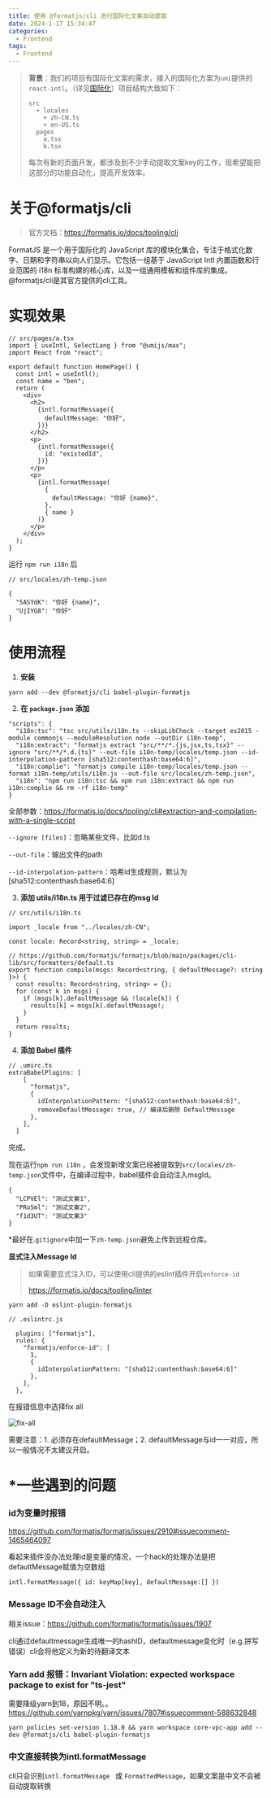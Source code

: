 ```yaml
---
title: 使用 @formatjs/cli 进行国际化文案自动提取
date: 2024-1-17 15:34:47
categories: 
  - Frontend
tags:
  - Frontend
---
```


> **背景**：我们的项目有国际化文案的需求，接入的国际化方案为`umi`提供的`react-intl`。（详见[国际化](https://umijs.org/docs/max/i18n)）项目结构大致如下：
>
> ```
> src
>   + locales
>     + zh-CN.ts
>     + en-US.ts
>   pages
>     a.tsx
>     b.tsx
> ```
>
> 每次有新的页面开发，都涉及到不少手动提取文案key的工作，现希望能把这部分的功能自动化，提高开发效率。

# 关于@formatjs/cli

> 官方文档：https://formatjs.io/docs/tooling/cli

FormatJS 是一个用于国际化的 JavaScript 库的模块化集合，专注于格式化数字、日期和字符串以向人们显示。它包括一组基于 JavaScript Intl 内置函数和行业范围的 i18n 标准构建的核心库，以及一组通用模板和组件库的集成。@formatjs/cli是其官方提供的cli工具。

# 实现效果

```
// src/pages/a.tsx
import { useIntl, SelectLang } from "@umijs/max";
import React from "react";

export default function HomePage() {
  const intl = useIntl();
  const name = "ben";
  return (
    <div>
      <h2>
        {intl.formatMessage({
          defaultMessage: "你好",
        })}
      </h2>
      <p>
        {intl.formatMessage({
          id: "existedId",
        })}
      </p>
      <p>
        {intl.formatMessage(
          {
            defaultMessage: "你好 {name}",
          },
          { name }
        )}
      </p>
    </div>
  );
}
```

运行 `npm run i18n` 后

```
// src/locales/zh-temp.json

{
  "5ASYdK": "你好 {name}",
  "UjIYG8": "你好"
}
```

# 使用流程


1.  **安装**

```
yarn add --dev @formatjs/cli babel-plugin-formatjs
```

2.  **在** **`package.json`** **添加**

```
"scripts": {
  "i18n:tsc": "tsc src/utils/i18n.ts --skipLibCheck --target es2015 -module commonjs --moduleResolution node --outDir i18n-temp",
  "i18n:extract": "formatjs extract "src/**/*.{js,jsx,ts,tsx}" --ignore "src/**/*.d.{ts}" --out-file i18n-temp/locales/temp.json --id-interpolation-pattern [sha512:contenthash:base64:6]",
  "i18n:complie": "formatjs compile i18n-temp/locales/temp.json --format i18n-temp/utils/i18n.js --out-file src/locales/zh-temp.json",
  "i18n": "npm run i18n:tsc && npm run i18n:extract && npm run i18n:complie && rm -rf i18n-temp"
}
```

全部参数：https://formatjs.io/docs/tooling/cli#extraction-and-compilation-with-a-single-script

`--ignore [files]`：忽略某些文件，比如d.ts

`--out-file`：输出文件的path

`--id-interpolation-pattern`：哈希id生成规则，默认为[sha512:contenthash:base64:6]

3.  **添加 utils/i18n.ts 用于过滤已存在的msg Id**

```
// src/utils/i18n.ts

import _locale from "../locales/zh-CN";

const locale: Record<string, string> = _locale;

// https://github.com/formatjs/formatjs/blob/main/packages/cli-lib/src/formatters/default.ts
export function compile(msgs: Record<string, { defaultMessage?: string }>) {
  const results: Record<string, string> = {};
  for (const k in msgs) {
    if (msgs[k].defaultMessage && !locale[k]) {
      results[k] = msgs[k].defaultMessage!;
    }
  }
  return results;
}
```

4.  **添加 Babel 插件**

```
// .umirc.ts
extraBabelPlugins: [
    [
      "formatjs",
      {
        idInterpolationPattern: "[sha512:contenthash:base64:6]",
        removeDefaultMessage: true, // 编译后删除 DefaultMessage
      },
    ],
  ]
```

完成。

现在运行`npm run i18n` ，会发现新增文案已经被提取到`src/locales/zh-temp.json`文件中，在编译过程中，babel插件会自动注入msgId。

```
{
  "LCPVEl": "测试文案1",
  "PRo5ml": "测试文案2",
  "f1d3UT": "测试文案3"
}
```

*最好在.`gitignore`中加一下`zh-temp.json`避免上传到远程仓库。

**显式注入Message Id**

> 如果需要显式注入ID，可以使用cli提供的eslint插件开启`enforce-id`
>
> https://formatjs.io/docs/tooling/linter

```
yarn add -D eslint-plugin-formatjs
```

```
// .eslintrc.js

  plugins: ["formatjs"],
  rules: {
    "formatjs/enforce-id": [
      1,    
      {
        idInterpolationPattern: "[sha512:contenthash:base64:6]"
      },
    ],
  },
```

在报错信息中选择fix all

![fix-all](fixall.webp)

需要注意：1. 必须存在defaultMessage；2. defaultMessage与id一一对应，所以一般情况不太建议开启。

# *一些遇到的问题

### id为变量时报错

https://github.com/formatjs/formatjs/issues/2910#issuecomment-1465464097

看起来插件没办法处理id是变量的情况，一个hack的处理办法是把defaultMessage赋值为空数组

```
intl.formatMessage({ id: keyMap[key], defaultMessage:[] })
```

### Message ID不会自动注入

相关issue：https://github.com/formatjs/formatjs/issues/1907

cli通过defaultmessage生成唯一的hashID，defaultmessage变化时（e.g.拼写错误）cli会将他定义为新的待翻译文本


### Yarn add 报错：Invariant Violation: expected workspace package to exist for "ts-jest"

需要降级yarn到18，原因不明。。https://github.com/yarnpkg/yarn/issues/7807#issuecomment-588632848

```
yarn policies set-version 1.18.0 && yarn workspace core-vpc-app add --dev @formatjs/cli babel-plugin-formatjs
```

### 中文直接转换为intl.formatMessage

cli只会识别`intl.formatMessage ` 或 `FormattedMessage`，如果文案是中文不会被自动提取转换

